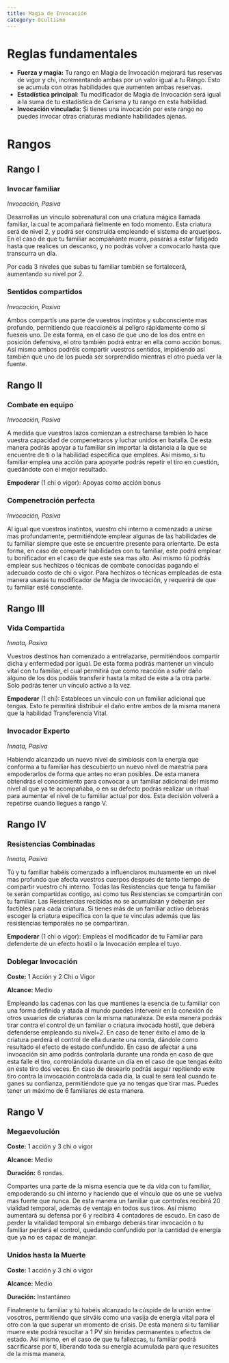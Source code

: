 ```yaml
---
title: Magia de Invocación
category: Ocultismo
---
```


# Reglas fundamentales

- **Fuerza y magia:** Tu rango en Magia de Invocación mejorará tus reservas de vigor y chi, incrementando ambas por un valor igual a tu Rango. Esto se acumula con otras habilidades que aumenten ambas reservas.
- **Estadística principal**: Tu modificador de Magia de Invocación será igual a la suma de tu estadística de Carisma y tu rango en esta habilidad.
- **Invocación vinculada:** Si tienes una invocación por este rango no puedes invocar otras criaturas mediante habilidades ajenas.

# Rangos

## Rango I

### Invocar familiar

*Invocación, Pasiva*

Desarrollas un vínculo sobrenatural con una criatura mágica llamada familiar, la cual te acompañará fielmente en todo momento. Esta criatura será de nivel 2, y podrá ser construida empleando el sistema de arquetipos. En el caso de que tu familiar acompañante muera, pasarás a estar fatigado hasta que realices un descanso, y no podrás volver a convocarlo hasta que transcurra un día. 

Por cada 3 niveles que subas tu familiar también se fortalecerá, aumentando su nivel por 2. 

### Sentidos compartidos

*Invocación, Pasiva*

Ambos compartís una parte de vuestros instintos y subconsciente mas profundo, permitiendo que reaccionéis al peligro rápidamente como si fueseis uno. De esta forma, en el caso de que uno de los dos entre en posición defensiva, el otro también podrá entrar en ella como acción bonus. Así mismo ambos podréis compartir vuestros sentidos, impidiendo así también que uno de los pueda ser sorprendido mientras el otro pueda ver la fuente. 

## Rango II

### Combate en equipo

*Invocación, Pasiva*

A medida que vuestros lazos comienzan a estrecharse también lo hace vuestra capacidad de compenetraros y luchar unidos en batalla. De esta manera podrás apoyar a tu familiar sin importar la distancia a la que se encuentre de ti o la habilidad específica que emplees. Así mismo, si tu familiar emplea una acción para apoyarte podrás repetir el tiro en cuestión, quedándote con el mejor resultado. 

**Empoderar** (1 chi o vigor): Apoyas como acción bonus

### Compenetración perfecta

*Invocación, Pasiva*

Al igual que vuestros instintos, vuestro chi interno a comenzado a unirse mas profundamente, permitiéndote emplear algunas de las habilidades de tu familiar siempre que este se encuentre presente para orientarte. De esta forma, en caso de compartir habilidades con tu familiar, este podrá emplear tu bonificador en el caso de que este sea mas alto. Así mismo tú podrás emplear sus hechizos o técnicas de combate conocidas pagando el adecuado costo de chi o vigor. Para hechizos o técnicas empleadas de esta manera usarás tu modificador de Magia de invocación, y requerirá de que tu familiar esté consciente. 

## Rango III

### Vida Compartida

*Innata, Pasiva*

Vuestros destinos han comenzado a entrelazarse, permitiéndoos compartir dicha y enfermedad por igual. De esta forma podrás mantener un vínculo vital con tu familiar, el cual permitirá que como reacción a sufrir daño alguno de los dos podáis transferir hasta la mitad de este a la otra parte. Solo podrás tener un vínculo activo a la vez.

**Empoderar** (1 chi): Estableces un vínculo con un familiar adicional que tengas. Esto te permitirá distribuir el daño entre ambos de la misma manera que la habilidad Transferencia Vital.	

### Invocador Experto

*Innata, Pasiva*

Habiendo alcanzado un nuevo nivel de simbiosis con la energía que conforma a tu familiar has descubierto un nuevo nivel de maestría para empoderarlos de forma que antes no eran posibles. De esta manera obtendrás el conocimiento para convocar a un familiar adicional del mismo nivel al que ya te acompañaba, o en su defecto podrás realizar un ritual para aumentar el nivel de tu familiar actual por dos. Esta decisión volverá a repetirse cuando llegues a rango V.

## Rango IV

### Resistencias Combinadas

*Innata, Pasiva*

Tú y tu familiar habéis comenzado a influenciaros mutuamente en un nivel mas profundo que afecta vuestros cuerpos después de tanto tiempo de compartir vuestro chi interno. Todas las Resistencias que tenga tu familiar te serán compartidas contigo, así como tus Resistencias se compartirán con tu familiar. Las Resistencias recibidas no se acumularán y deberán ser factibles para cada criatura. Si tienes más de un familiar activo deberás escoger la criatura específica con la que te vinculas además que las resistencias temporales no se compartirán.

**Empoderar** (1 chi o vigor): Empleas el modificador de tu Familiar para defenderte de un efecto hostil o la Invocación emplea el tuyo.

### Doblegar Invocación

**Coste:** 1 Acción y 2 Chi o Vigor

**Alcance:** Medio

Empleando las cadenas con las que mantienes la esencia de tu familiar con una forma definida y atada al mundo puedes intervenir en la conexión de otros usuarios de criaturas con la misma naturaleza. De esta manera podrás tirar contra el control de un familiar o criatura invocada hostil, que deberá defenderse empleando su nivel+2. En caso de tener éxito el amo de la criatura perderá el control de ella durante una ronda, dándole como resultado el efecto de estado confundido. En caso de afectar a una invocación sin amo podrás controlarla durante una ronda en caso de que esta falle el tiro, controlándola durante un día en el caso de que tengas éxito en este tiro dos veces. En caso de desearlo podrás seguir repitiendo este tiro contra la invocación controlada cada día, la cual te será leal cuando te ganes su confianza, permitiéndote que ya no tengas que tirar mas. Puedes tener un máximo de 6 familiares de esta manera. 

## Rango V

### Megaevolución

**Coste:** 1 acción y 3 chi o vigor

**Alcance:** Medio

**Duración:** 6 rondas.

Compartes una parte de la misma esencia que te da vida con tu familiar, empoderando su chi interno y haciendo que el vínculo que os une se vuelva mas fuerte que nunca. De esta manera un familiar que controles recibirá 20 vialidad temporal, además de ventaja en todos sus tiros. Así mismo aumentará su defensa por 6 y recibirá 4 contadores de escudo. En caso de perder la vitalidad temporal sin embargo deberás tirar invocación o tu familiar perderá el control, quedando confundido por la cantidad de energía que ya no es capaz de manejar. 

### Unidos hasta la Muerte

**Coste:** 1 acción y 3 chi o vigor

**Alcance:** Medio

**Duración:** Instantáneo

Finalmente tu familiar y tú habéis alcanzado la cúspide de la unión entre vosotros, permitiendo que sirváis como una vasija de energía vital para el otro con la que superar un momento de crisis. De esta manera si tu familiar muere este podrá resucitar a 1 PV sin heridas permanentes o efectos de estado. Así mismo, en el caso de que tu fallezcas, tu familiar podrá sacrificarse por tí, liberando toda su energía acumulada para que resucites de la misma manera. 

